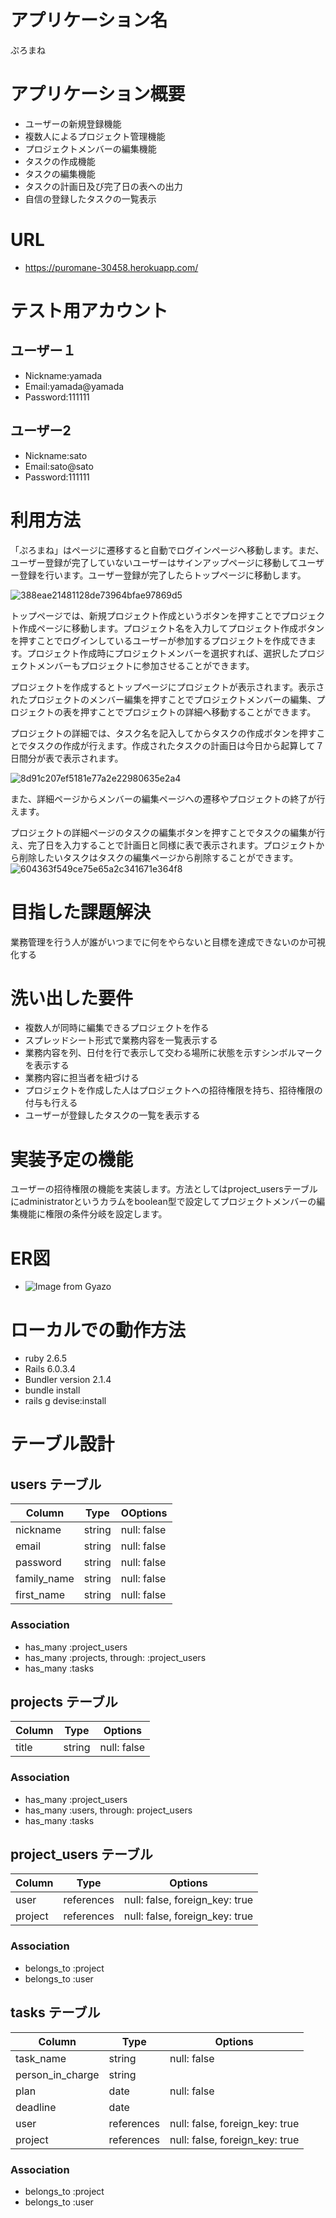 # アプリケーション名
ぷろまね

# アプリケーション概要
- ユーザーの新規登録機能
- 複数人によるプロジェクト管理機能
- プロジェクトメンバーの編集機能
- タスクの作成機能
- タスクの編集機能
- タスクの計画日及び完了日の表への出力
- 自信の登録したタスクの一覧表示

# URL
- https://puromane-30458.herokuapp.com/

# テスト用アカウント
## ユーザー１
- Nickname:yamada
- Email:yamada@yamada
- Password:111111
## ユーザー2
- Nickname:sato
- Email:sato@sato
- Password:111111

# 利用方法
「ぷろまね」はページに遷移すると自動でログインページへ移動します。まだ、ユーザー登録が完了していないユーザーはサインアップページに移動してユーザー登録を行います。ユーザー登録が完了したらトップページに移動します。

![388eae21481128de73964bfae97869d5](https://user-images.githubusercontent.com/71483117/98781207-56078000-2439-11eb-8f24-436c1618bee9.gif)

トップページでは、新規プロジェクト作成というボタンを押すことでプロジェクト作成ページに移動します。プロジェクト名を入力してプロジェクト作成ボタンを押すことでログインしているユーザーが参加するプロジェクトを作成できます。プロジェクト作成時にプロジェクトメンバーを選択すれば、選択したプロジェクトメンバーもプロジェクトに参加させることができます。

プロジェクトを作成するとトップページにプロジェクトが表示されます。表示されたプロジェクトのメンバー編集を押すことでプロジェクトメンバーの編集、プロジェクトの表を押すことでプロジェクトの詳細へ移動することができます。

プロジェクトの詳細では、タスク名を記入してからタスクの作成ボタンを押すことでタスクの作成が行えます。作成されたタスクの計画日は今日から起算して７日間分が表で表示されます。

![8d91c207ef5181e77a2e22980635e2a4](https://user-images.githubusercontent.com/71483117/98784153-07101980-243e-11eb-82da-55cf2cdb1d23.gif)

また、詳細ページからメンバーの編集ページへの遷移やプロジェクトの終了が行えます。

プロジェクトの詳細ページのタスクの編集ボタンを押すことでタスクの編集が行え、完了日を入力することで計画日と同様に表で表示されます。プロジェクトから削除したいタスクはタスクの編集ページから削除することができます。
![604363f549ce75e65a2c341671e364f8](https://user-images.githubusercontent.com/71483117/98784436-75ed7280-243e-11eb-9ee7-3ce1b98be4ab.gif)

# 目指した課題解決
業務管理を行う人が誰がいつまでに何をやらないと目標を達成できないのか可視化する

# 洗い出した要件
- 複数人が同時に編集できるプロジェクトを作る
- スプレッドシート形式で業務内容を一覧表示する
- 業務内容を列、日付を行で表示して交わる場所に状態を示すシンボルマークを表示する
- 業務内容に担当者を紐づける
- プロジェクトを作成した人はプロジェクトへの招待権限を持ち、招待権限の付与も行える
- ユーザーが登録したタスクの一覧を表示する

# 実装予定の機能
ユーザーの招待権限の機能を実装します。方法としてはproject_usersテーブルにadministratorというカラムをboolean型で設定してプロジェクトメンバーの編集機能に権限の条件分岐を設定します。

# ER図
- ![Image from Gyazo](https://i.gyazo.com/1244aa120edc17eaf22c8d9e0a1aed5f.png)
# ローカルでの動作方法
- ruby 2.6.5
- Rails 6.0.3.4
- Bundler version 2.1.4
- bundle install
- rails g devise:install



# テーブル設計

## users テーブル

| Column      | Type   | OOptions    |
| ----------- | ------ | ----------- |
| nickname    | string | null: false |
| email       | string | null: false |
| password    | string | null: false |
| family_name | string | null: false |
| first_name  | string | null: false |


### Association

- has_many :project_users
- has_many :projects, through: :project_users
- has_many :tasks

## projects テーブル

| Column | Type   | Options    |
| ------ | ------ | ---------- |
| title  | string | null: false|

### Association

- has_many :project_users
- has_many :users, through: project_users
- has_many :tasks

## project_users テーブル

| Column  | Type       | Options                        |
| ------- | ---------- | ------------------------------ |
| user    | references | null: false, foreign_key: true |
| project | references | null: false, foreign_key: true |

### Association

- belongs_to :project
- belongs_to :user

## tasks テーブル

| Column              | Type       | Options                        |
| ------------------- | ---------- | ------------------------------ |
| task_name           | string     | null: false                    |
| person_in_charge    | string     |                                |
| plan                | date       | null: false                    |
| deadline            | date       |                                |
| user                | references | null: false, foreign_key: true |
| project             | references | null: false, foreign_key: true |

### Association
- belongs_to :project
- belongs_to :user